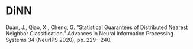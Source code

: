 # DiNN

Duan, J., Qiao, X., Cheng, G. "Statistical Guarantees of Distributed Nearest Neighbor Classification." Advances in Neural Information Processing Systems 34 (NeurIPS 2020), pp. 229--240.
